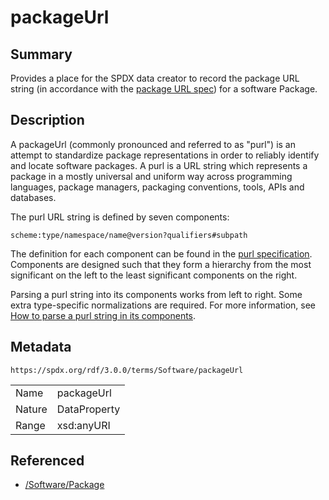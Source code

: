 <!-- Automatically generated by spec-parser v2.3.0 on 2024-07-16T15:00:52.540788+00:00 -->
<!-- SPDX-License-Identifier: Community-Spec-1.0 -->

# packageUrl

## Summary

Provides a place for the SPDX data creator to record the package URL string
(in accordance with the
[package URL spec](https://github.com/package-url/purl-spec/blob/master/PURL-SPECIFICATION.rst))
for a software Package.


## Description

A packageUrl (commonly pronounced and referred to as "purl") is an attempt to
standardize package representations in order to reliably identify and locate
software packages. A purl is a URL string which represents a package in a
mostly universal and uniform way across programming languages, package
managers, packaging conventions, tools, APIs and databases.

The purl URL string is defined by seven components:

```text
scheme:type/namespace/name@version?qualifiers#subpath
```

The definition for each component can be found in the
[purl specification](https://github.com/package-url/purl-spec/blob/master/PURL-SPECIFICATION.rst).
Components are designed such that they form a hierarchy from the most
significant on the left to the least significant components on the right.

Parsing a purl string into its components works from left to right. Some extra
type-specific normalizations are required. For more information, see
[How to parse a purl string in its components](https://github.com/package-url/purl-spec/blob/master/PURL-SPECIFICATION.rst#how-to-parse-a-purl-string-in-its-components).


## Metadata

`https://spdx.org/rdf/3.0.0/terms/Software/packageUrl`


| | |
|---|---|
| Name | packageUrl |
| Nature | DataProperty |
| Range | xsd:anyURI |




## Referenced

- [/Software/Package](../../Software/Classes/Package.md)

